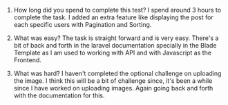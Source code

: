 1. How long did you spend to complete this test? 
    I spend around 3 hours to complete the task. I added an extra feature like displaying 
    the post for each specific users with Pagination and Sorting.
    
2. What was easy?
    The task is straight forward and is very easy. There's a bit of back and forth
    in the laravel documentation specially in the Blade Template as I am used
    to working with API and with Javascript as the Frontend.
    
3. What was hard?
    I haven't completed the optional challenge on uploading the image. I think this
    will be a bit of challenge since, it's been a while since I have worked
    on uploading images. Again going back and forth with the documentation for
    this.
